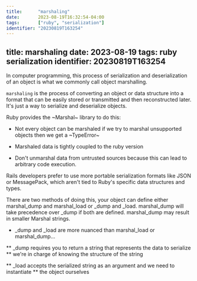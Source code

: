 ```yaml
---
title:      "marshaling"
date:       2023-08-19T16:32:54-04:00
tags:       ["ruby", "serialization"]
identifier: "20230819T163254"
---
```


title:      marshaling
date:       2023-08-19
tags:       ruby  serialization
identifier: 20230819T163254
---------------------------

In computer programming, this process of serialization and
deserialization of an object is what we commonly call object
marshalling.

`marshaling` is the process of converting an object or data structure
into a format that can be easily stored or transmitted and then
reconstructed later.  It's just a way to serialize and deserialize
objects.

Ruby provides the ~Marshal~ library to do this:

* Not every object can be marshaled if we try to marshal unsupported objects then we get a ~TypeError~

* Marshaled data is tightly coupled to the ruby version

* Don't unmarshal data from untrusted sources because this can lead to arbitrary code execution.

Rails developers prefer to use more portable serialization formats
like JSON or MessagePack, which aren't tied to Ruby's specific data
structures and types. 

There are two methods of doing this, your object can define either
marshal_dump and marshal_load or _dump and _load. marshal_dump will
take precedence over _dump if both are defined. marshal_dump may
result in smaller Marshal strings.

* _dump and _load are more nuanced than marshal_load or marshal_dump...

** _dump requires you to return a string that represents the data to serialize
** we're in charge of knowing the structure of the string

** _load accepts the serialized string as an argument and we need to instantiate
** the object ourselves
